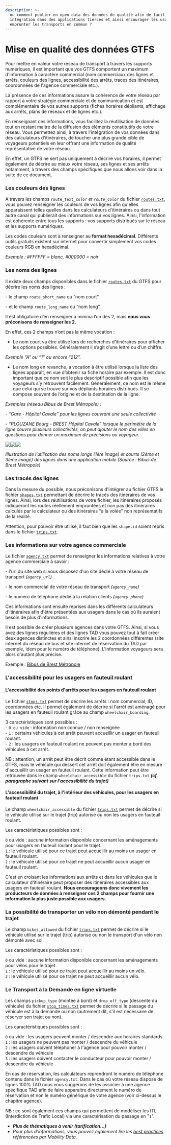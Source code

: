 ```yaml
---
description: >-
  ou comment publier en open data des données de qualité afin de faciliter leur
  intégration dans des applications tierces et ainsi encourager les usagers à
  emprunter les transports en commun ?
---
```


# Mise en qualité des données GTFS

Pour mettre en valeur votre réseau de transport à travers les supports numériques, il est important que vos GTFS comportent un maximum d'information à caractère commercial (nom commerciaux des lignes et arrêts, couleurs des lignes, accessibilité des arrêts, tracés des itinéraires, coordonnées de l'agence commerciale etc.).

La présence de ces informations assure la cohérence de votre réseau par rapport à votre stratégie commerciale et de communication et est complémentaire de vos autres supports (fiches horaires dépliants, affichage aux arrêts, plans de réseaux et de lignes etc.).&#x20;

En renseignant ces informations, vous facilitez la réutilisation de données tout en restant maitre de la diffusion des éléments constitutifs de votre réseau. Vous permettez ainsi, à travers l'intégration de vos données dans des calculateurs d'itinéraires, de toucher une plus grande cible de voyageurs potentiels en leur offrant une information de qualité représentative de votre réseau.&#x20;

En effet, un GTFS ne sert pas uniquement à décrire vos horaires, il permet également de décrire au mieux votre réseau, ses lignes et ses arrêts notamment, à travers des champs spécifiques que nous allons voir dans la suite de ce document. &#x20;

### **Les couleurs des lignes**

A travers les champs `route_text_color` _et `route_color`_  du fichier [`routes.txt`](https://developers.google.com/transit/gtfs/reference?hl=fr#routestxt), vous pouvez renseigner les couleurs de vos lignes afin qu'elles apparaissent telles quelles dans les calculateurs d'itinéraires ou dans tout autre canal qui publierait des informations sur vos lignes. Ainsi, l'information est cohérente entre tous les supports : vos supports distribués sur le réseau et les supports numériques.&#x20;

Les codes couleurs sont à renseigner au **format hexadécimal**. Différents outils gratuits existent sur internet pour convertir simplement vos codes couleurs RGB en hexadécimal. &#x20;

_Exemple : #FFFFFF = blanc, #000000 = noir_&#x20;

### **Les noms des lignes**

Il existe deux champs disponibles dans le fichier [`routes.txt`](https://developers.google.com/transit/gtfs/reference?hl=fr#routestxt) du GTFS pour décrire les noms des lignes :&#x20;

&#x20;   \- le champ `route_short_name` ou “nom court”&#x20;

&#x20;   \- et le champ `route_long_name` ou “nom long”.&#x20;

Il est obligatoire d’en renseigner a minima l’un des 2, mais **nous vous préconisons de renseigner les 2.**&#x20;

En effet, ces 2 champs n’ont pas la même vocation :

* Le nom court va être utilisé lors de recherches d’itinéraires pour afficher les options possibles. Généralement il s’agit d’une lettre ou d’un chiffre.&#x20;

_Exemple “A” ou “1” ou encore “212”._&#x20;

* Le nom long en revanche, a vocation à être utilisé lorsque la liste des lignes apparaît, en vue d’obtenir sa fiche horaire par exemple. Il est donc important que ce nom soit le plus descriptif possible afin que les voyageurs s’y retrouvent facilement. Généralement, ce nom est le même que celui qui se trouve sur vos dépliants horaires distribués. Il se compose souvent de l’origine et de la destination de la ligne.&#x20;

_Exemples (réseau Bibus de Brest Métropole) :_&#x20;

&#x20;_- “Gare - Hôpital Cavale” pour les lignes couvrant une seule collectivité_&#x20;

&#x20;_- “PLOUZANE Bourg - BREST Hôpital Cavale” lorsque le périmètre de la ligne couvre plusieurs collectivités, on peut ajouter le nom des villes en questions pour donner un maximum de précisions au voyageur._

![](https://lh5.googleusercontent.com/e3cHKkiJuF\_98Mlwwu3sYi3WtbU99jrv\_SHa6GtQ260ZhrMBGsTdbiUG1roe5a-ea7na4EZsc1JHryRVvylgczMZF7ceJYNBxCJFrx0KQNv3pxLobpW5CgXWlYZKdUU5pNcURqVXfz5hjuQerQ)![](https://lh4.googleusercontent.com/Y7WI7-z8UA8pMn2KD\_HkkP8\_Zz0CupJCKL9EK6D0bHu8dYq5hgxqHKHIev\_duVXHb6dZUeii1s2WBqyJRmZ5NQGqLGGV2vQPEi4ZELH1nVlNMKSt--Uka9RVCMlsWFmNkgrKErC5o3g19jW1fQ)![](https://lh4.googleusercontent.com/udjC7dKVQ7up0NrN4Ho\_c2RBf\_3JC8M\_GXack-7rn72bKTBGPR\_\_zsvujQ1nOXTir0lJc9hoqjU7HWf7vBkv2v90wOimI6DQH7sQEFk24Hd-9FsN37qDErx-4dzXyJpuEDCqKL-Ai5fJu3GcbA)

_Illustration de l’utilisation des noms longs (1ère image) et courts (2ème et 3ème image) des lignes dans une application mobile (Source : Bibus de Brest Métropole)_

### **Les tracés des lignes**

Dans la mesure du possible, nous préconisons d'intégrer au fichier GTFS le fichier [`shapes.txt`](https://developers.google.com/transit/gtfs/reference?hl=fr#shapestxt) permettant de décrire le tracés des itinéraires de vos lignes. Ainsi, lors des réutilisations de votre fichier, les itinéraires proposés indiqueront les routes réellement empruntées et non pas des itinéraires calculés par le calculateur ou des itinéraires "à la volée" non représentatifs de la réalité.&#x20;

Attention, pour pouvoir être utilisé, il faut bien que les `shape.id` soient repris dans le fichier  [`trips.txt`](https://developers.google.com/transit/gtfs/reference?hl=fr#tripstxt).

### **Les informations sur votre agence commerciale**

Le fichier [`agency.txt`](https://developers.google.com/transit/gtfs/reference?hl=fr#agencytxt) permet de renseigner les informations relatives à votre agence commerciale à savoir :      &#x20;

&#x20;   \- l'url du site web si vous disposez d'un site dédié à votre réseau de transport _(`agency_url`)_

&#x20;   \- le nom commercial de votre réseau de transport _(`agency_name`)_

&#x20;   \- le numéro de téléphone dédié à la relation clients _(`agency_phone`)_

Ces informations sont ensuite reprises dans les différents calculateurs d'itinéraires afin d'être présentées aux usagers dans le cas où ils auraient besoin de plus d'informations. &#x20;

Il est possible de créer plusieurs agences dans votre GTFS. Ainsi, si vous avez des lignes régulières et des lignes TAD vous pouvez tout à fait créer deux agences distinctes et ainsi inscrire les 2 coordonnées différentes (site internet du réseau de bus et site internet de réservation du TAD par exemple, idem pour le numéro de téléphone). L'information voyageurs sera alors d'autant plus précise.

Exemple : [Bibus de Brest Métropole ](https://transport.data.gouv.fr/datasets/horaires-theoriques-et-temps-reel-des-bus-et-tramways-circulant-sur-le-territoire-de-brest-metropole/)

### L'accessibilité **pour les usagers en fauteuil roulant**

#### **L'accessibilité des points d'arrêts pour les usagers en fauteuil roulant**

Le fichier [`stops.txt`](https://developers.google.com/transit/gtfs/reference?hl=fr#stopstxt) permet de décrire les arrêts : nom commercial, ID, coordonnées etc. Il permet également de décrire si l'arrêt est aménagé pour les usagers en fauteuil roulant grâce au champ `wheelchair_boarding`.&#x20;

3 caractéristiques sont possibles : \
\- `0 ou vide` : information non connue / non renseignée\
\- `1` : certains véhicules à cet arrêt peuvent accueillir un usager en fauteuil roulant.\
\- `2` : les usagers en fauteuil roulant ne peuvent pas monter à bord des véhicules à cet arrêt.

NB : attention, un arrêt peut être décrit comme étant accessible dans le GTFS, mais le véhicule qui dessert cet arrêt doit également être en mesure d'accueillir un usager en fauteuil roulant. Cette information peut être retrouvée dans le champ `wheelchair_accessible` du fichier `trips.txt` _**(cf. paragraphe suivant sur l'accessibilité du trajet)**_

#### **L'accessibilité du trajet, à l'intérieur des véhicules, pour les usagers en fauteuil roulant**

Le champ `wheelchair_accessible` du fichier [`trips.txt`](https://developers.google.com/transit/gtfs/reference?hl=fr#tripstxt) permet de décrire si le véhicule utilisé sur le trajet (trip) autorise ou non les usagers en fauteuil roulant.

Les caractéristiques possibles sont :&#x20;

`0` ou vide : aucune information disponible concernant les aménagements pour usagers en fauteuil roulant pour le trajet.\
`1` : le véhicule utilisé pour ce trajet peut accueillir au moins un usager en fauteuil roulant.\
`2` : le véhicule utilisé pour ce trajet ne peut accueillir aucun usager en fauteuil roulant.

C'est en croisant les informations aux arrêts et dans les véhicules que le calculateur d'itinéraire peut proposer des itinéraires accessibles aux usagers en fauteuil roulant. **Nous encourageons donc vivement les producteurs de données à renseigner ces 2 champs pour fournir une information la plus juste possible aux usagers.**

### **La possibilité de transporter un vélo non démonté pendant le trajet**

Le champ `bikes_allowed` du fichier [`trips.txt`](https://developers.google.com/transit/gtfs/reference?hl=fr#tripstxt) permet de décrire si le véhicule utilisé sur le trajet (trip) autorise ou non le transport d'un vélo non démonté avec soi.

Les caractéristiques possibles sont :

`0` ou vide : aucune information disponible concernant les aménagements pour vélos pour le trajet.\
`1` : le véhicule utilisé pour ce trajet peut accueillir au moins un vélo.\
`2` : le véhicule utilisé pour ce trajet ne peut accueillir aucun vélo.

### **Le Transport à la Demande en ligne virtuelle**

Les champs `pickup_type` (montée à bord) et `drop_off_type` (descente du véhicule) du fichier [`stop_times.txt`](https://developers.google.com/transit/gtfs/reference?hl=fr#stop\_timestxt) permet de décrire si le passage du véhicule est à la demande ou non (autrement dit, s'il est nécessaire de réserver son trajet ou non).

Les caractéristiques possibles sont :

`0` ou vide : les usagers peuvent monter / descendre aux horaires standards.\
`1` : les usagers ne peuvent pas monter / descendre  du véhicule\
`2` : les usagers doivent téléphoner à l'agence pour pouvoir monter / descendre du véhicule\
`3` : les usagers doivent contacter le conducteur pour pouvoir monter / descendre du véhicule

En cas de réservation, les calculateurs reprendront le numéro de téléphone contenu dans le fichier `agency.txt`. Dans le cas où votre réseau dispose de lignes 100% TAD nous vous suggérons de les associer à une agence spécifique TAD afin de faire apparaitre directement le numéro de réservation et non le numéro générique de votre agence (voir ci-dessus le chapitre agence).

NB : ce sont également ces champs qui permettent de modéliser les ITL (Interdiction de Trafic Local) via une caractérisation du passage en "`1`".

* _**Plus de thématiques à venir (tarification...)**_
* _Pour plus d'informations, vous pouvez également lire les_ [_best practices_](https://gtfs.org/schedule/best-practices/) _référencées par Mobility Data._&#x20;
